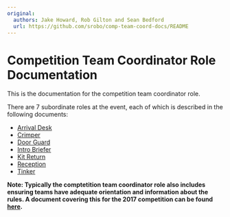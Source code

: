 ```yaml
---
original:
  authors: Jake Howard, Rob Gilton and Sean Bedford
  url: https://github.com/srobo/comp-team-coord-docs/README
---
```

# Competition Team Coordinator Role Documentation

This is the documentation for the competition team coordinator role.

There are 7 subordinate roles at the event, each of which is described
in the following documents:

 * [Arrival Desk](./RoleDescriptions/arrival-desk.md)
 * [Crimper](./RoleDescriptions/crimper.md)
 * [Door Guard](./RoleDescriptions/door-guard.md)
 * [Intro Briefer](./RoleDescriptions/intro-briefer.md)
 * [Kit Return](./RoleDescriptions/kit-return.md)
 * [Reception](./RoleDescriptions/reception.md)
 * [Tinker](./RoleDescriptions/tinker.md)

**Note: Typically the comptetition team coordinator role also includes ensuring teams have adequate orientation and information about the rules. A document covering this for the 2017 competition can be found [here](./ProcessDocs/orientationAndPitRules.md).**
